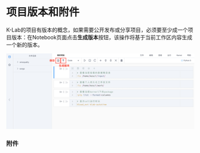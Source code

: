 # 项目版本和附件
K-Lab的项目有版本的概念，如果需要公开发布或分享项目，必须要至少成一个项目版本：在Notebook页面点击**生成版本**按钮，该操作将基于当前工作区内容生成一个新的版本。

![image description](/image/运行时-生成版本.png)

### 附件


